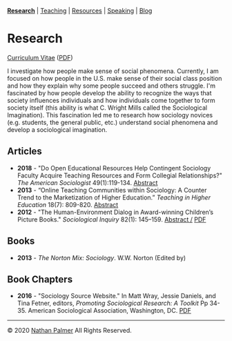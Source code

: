 [**Research**](https://ishimby.github.io/natepalmer/research.html) | [Teaching](https://ishimby.github.io/natepalmer/teaching.html) | [Resources](https://ishimby.github.io/natepalmer/resources.html) | [Speaking](https://ishimby.github.io/natepalmer/speaking.html) | [Blog](https://ishimby.github.io/natepalmer/blog.html)

# Research

[Curriculum Vitae](https://cv-nathan-palmer.s3.us-east-1.amazonaws.com/CV_Nathan_Palmer_2020.pdf) ([PDF](https://cv-nathan-palmer.s3.us-east-1.amazonaws.com/CV_Nathan_Palmer_2020.pdf))

I investigate how people make sense of social phenomena. Currently, I am focused on how people in the U.S. make sense of their social class position and how they explain why some people succeed and others struggle. I'm fascinated by how people develop the ability to recognize the ways that society influences individuals and how individuals come together to form society itself (this ability is what C. Wright Mills called the Sociological Imagination). This fascination led me to research how sociology novices (e.g. students, the general public, etc.) understand social phenomena and develop a sociological imagination.

## Articles

- **2018** - "Do Open Educational Resources Help Contingent Sociology Faculty Acquire Teaching Resources and Form Collegial Relationships?" _The American Sociologist_ 49(1):119-134. [Abstract](https://link.springer.com/article/10.1007/s12108-017-9355-z)
- **2013** - “Online Teaching Communities within Sociology: A Counter Trend to the Marketization of Higher Education.” _Teaching in Higher Education_ 18(7): 809-820. [Abstract](https://www.tandfonline.com/doi/abs/10.1080/13562517.2013.836097)
- **2012** - "The Human-Environment Dialog in Award-winning Children’s Picture Books." _Sociological Inquiry_ 82(1): 145–159. [Abstract /](https://onlinelibrary.wiley.com/doi/abs/10.1111/j.1475-682X.2011.00399.x) [PDF](https://digitalcommons.unl.edu/sociologyfacpub/170/)

## Books

- **2013** - _The Norton Mix: Sociology_. W.W. Norton (Edited by)

## Book Chapters

- **2016** - "Sociology Source Website." In Matt Wray, Jessie Daniels, and Tina Fetner, editors, _Promoting Sociological Research: A Toolkit_ Pp 34-35. American Sociological Association, Washington, DC. [PDF](https://www.asanet.org/sites/default/files/promoting_sociological_research_toolkit_2016.pdf)

---

© 2020 [Nathan Palmer](https://ishimby.github.io/natepalmer/about.html) All Rights Reserved.